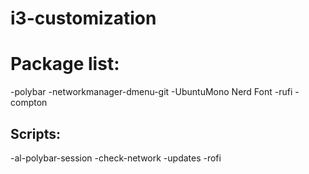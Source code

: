 # i3-customization
# Package list:
-polybar
-networkmanager-dmenu-git
-UbuntuMono Nerd Font
-rufi
-compton

## Scripts:
-al-polybar-session
-check-network
-updates
-rofi
